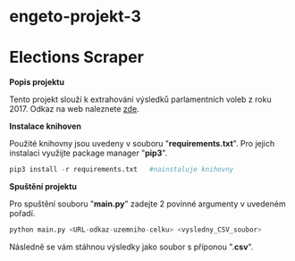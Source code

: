 # engeto-projekt-3
# Elections Scraper


**Popis projektu**

Tento projekt slouží k extrahování výsledků parlamentních voleb z roku 2017. Odkaz na web naleznete [zde](https://volby.cz/pls/ps2017nss/ps3?xjazyk=CZ).


**Instalace knihoven**

Použité knihovny jsou uvedeny v souboru "**requirements.txt**". Pro jejich instalaci využijte package manager "**pip3**".

```python
pip3 install -r requirements.txt   #nainstaluje knihovny
```

**Spuštění projektu**

Pro spuštění souboru "**main.py**" zadejte 2 povinné argumenty v uvedeném pořadí.

```python
python main.py <URL-odkaz-uzemniho-celku> <vysledny_CSV_soubor>
```
Následně se vám stáhnou výsledky jako soubor s příponou ".**csv**".